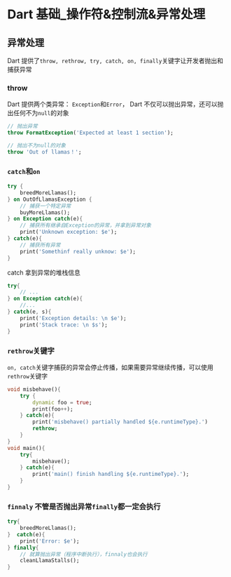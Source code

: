 # Dart 基础\_操作符&控制流&异常处理

## 异常处理

Dart 提供了`throw, rethrow, try, catch, on, finally`关键字让开发者抛出和捕获异常

### throw

Dart 提供两个类异常： `Exception`和`Error`， Dart 不仅可以抛出异常，还可以抛出任何不为`null`的对象

```dart
// 抛出异常
throw FormatException('Expected at least 1 section');

// 抛出不为null的对象
throw 'Out of llamas！';
```

### `catch`和`on`

```dart
try {
    breedMoreLlamas();
} on OutOfLlamasException {
    // 捕获一个特定异常
    buyMoreLlamas();
} on Exception catch(e){
    // 捕获所有继承自Exception的异常，并拿到异常对象
    print('Unknown exception: $e');
} catch(e){
    // 捕获所有异常
    print('Somethinf really unknow: $e');
}
```

catch 拿到异常的堆栈信息

```dart
try{
    // ...
} on Exception catch(e){
    //...
} catch(e, s){
    print('Exception details: \n $e');
    print('Stack trace: \n $s');
}
```

### `rethrow`关键字

`on, catch`关键字捕获的异常会停止传播，如果需要异常继续传播，可以使用`rethrow`关键字

```dart
void misbehave(){
    try {
        dynamic foo = true;
        print(foo++);
    } catch(e){
        print('misbehave() partially handled ${e.runtimeType}.')
        rethrow;
    }
}
void main(){
    try{
        misbehave();
    } catch(e){
        print('main() finish handling ${e.runtimeType}.');
    }
}
```

### `finnaly` 不管是否抛出异常`finally`都一定会执行

```dart
try{
    breedMoreLlamas();
}  catch(e){
    print('Error: $e');
} finally{
    // 就算抛出异常（程序中断执行），finnaly也会执行
    cleanLlamaStalls();
}
```
